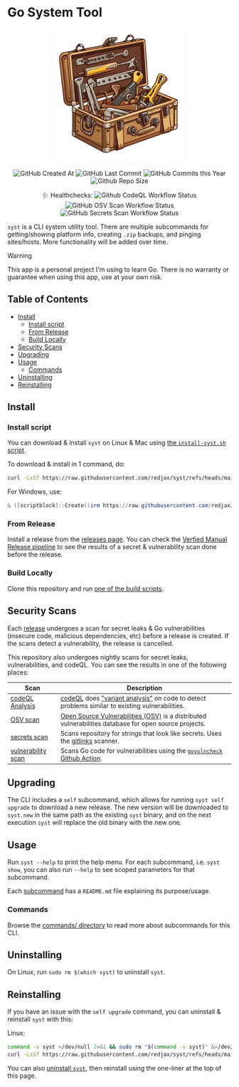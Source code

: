 # Go System Tool <!-- omit in toc -->

<!-- Repo image -->
<p align="center">
  <picture>
    <source media="(prefers-color-scheme: dark)" srcset=".assets/img/toolbox.png">
    <img src=".assets/img/toolbox.png" height="300">
  </picture>
</p>

<!-- Badges/shields -->
<p align="center">
  <img alt="GitHub Created At" src="https://img.shields.io/github/created-at/redjax/syst">
  <img alt="GitHub Last Commit" src="https://img.shields.io/github/last-commit/redjax/syst">
  <img alt="GitHub Commits this Year" src="https://img.shields.io/github/commit-activity/y/redjax/syst">
  <img alt="Github Repo Size" src="https://img.shields.io/github/repo-size/redjax/syst">
</p>
<!-- Health badges/shields -->
<p align="center">
  <span>🩺 Healthchecks: </span>
  <img alt="Github CodeQL Workflow Status" src="https://img.shields.io/github/actions/workflow/status/redjax/syst/codeql-analysis.yml?branch=main&label=codeQL&labelColor=teal">
  <img alt="GitHub OSV Scan Workflow Status" src="https://img.shields.io/github/actions/workflow/status/redjax/syst/osv-scan.yml?branch=main&label=osvScan&labelColor=maroon">
  <img alt="GitHub Secrets Scan Workflow Status" src="https://img.shields.io/github/actions/workflow/status/redjax/syst/secrets-scan.yml?branch=main&label=secretsScan&lablColor=silver">

</p>

`syst` is a CLI system utility tool. There are multiple subcommands for getting/showing platform info, creating `.zip` backups, and pinging sites/hosts. More functionality will be added over time.

>[!WARNING]
>
> This app is a personal project I'm using to learn Go. There is no warranty or guarantee when using this app, use at your own risk.

## Table of Contents <!-- omit in toc -->

- [Install](#install)
  - [Install script](#install-script)
  - [From Release](#from-release)
  - [Build Locally](#build-locally)
- [Security Scans](#security-scans)
- [Upgrading](#upgrading)
- [Usage](#usage)
  - [Commands](#commands)
- [Uninstalling](#uninstalling)
- [Reinstalling](#reinstalling)

## Install

### Install script

You can download & install `syst` on Linux & Mac using [the `install-syst.sh` script](./scripts/install-syst.sh).

To download & install in 1 command, do:

```bash
curl -LsSf https://raw.githubusercontent.com/redjax/syst/refs/heads/main/scripts/install-syst.sh | bash -s -- --auto
```

For Windows, use:

```powershell
& ([scriptblock]::Create((irm https://raw.githubusercontent.com/redjax/syst/refs/heads/main/scripts/install-syst.ps1))) -Auto
```

### From Release

Install a release from the [releases page](https://github.com/redjax/syst/releases/latest). You can check the [Verfied Manual Release pipeline](https://github.com/redjax/syst/actions/workflows/create-verified-release.yml) to see the results of a secret & vulnerability scan done before the release.

### Build Locally

Clone this repository and run [one of the build scripts](./scripts/build/).

## Security Scans

Each [release](https://github.com/redjax/syst/actions/workflows/create-verified-release.yml) undergoes a scan for secret leaks & Go vulnerabilities (insecure code, malicious dependencies, etc) before a release is created. If the scans detect a vulnerability, the release is cancelled.

This repository also undergoes nightly scans for secret leaks, vulnerabilities, and codeQL. You can see the results in one of the following places:

| Scan | Description |
| ---- | ----------- |
| [codeQL Analysis](./.github/workflows/codeql-analysis.yml) | [codeQL](https://codeql.github.com/docs/codeql-overview/about-codeql/) does ["variant analysis"](https://codeql.github.com/docs/codeql-overview/about-codeql/#about-variant-analysis) on code to detect problems similar to existing vulnerabilities. |
| [OSV scan](./.github/workflows/osv-scan.yml) | [Open Source Vulnerabilities (OSV)](https://osv.dev) is a distributed vulnerabilities database for open source projects. |
| [secrets scan](./.github/workflows/secrets-scan.yml) | Scans repository for strings that look like secrets. Uses the [gitlinks](https://github.com/gitleaks/gitleaks) scanner. |
| [vulnerability scan](./.github/workflows/vulnerability-scan.yml) | Scans Go code for vulnerabilities using the [`govulncheck` Github Action](https://github.com/Templum/govulncheck-action). |

## Upgrading

The CLI includes a `self` subcommand, which allows for running `syst self upgrade` to download a new release. The new version will be downloaded to `syst.new` in the same path as the existing `syst` binary, and on the next execution `syst` will replace the old binary with the new one.

## Usage

Run `syst --help` to print the help menu. For each subcommand, i.e. `syst show`, you can also run `--help` to see scoped parameters for that subcommand.

Each [subcommand](./internal/commands/) has a `README.md` file explaining its purpose/usage.

### Commands

Browse the [commands/ directory](./internal/commands/) to read more about subcommands for this CLI.

## Uninstalling

On Linux, run `sudo rm $(which syst)` to uninstall `syst`.

## Reinstalling

If you have an issue with the `self upgrade` command, you can uninstall & reinstall `syst` with this:

Linux:

```bash
command -v syst >/dev/null 2>&1 && sudo rm "$(command -v syst)" &>/dev/null
curl -LsSf https://raw.githubusercontent.com/redjax/syst/refs/heads/main/scripts/install-syst.sh | bash -s -- --auto
```

You can also [uninstall `syst`](#uninstalling), then reinstall using the one-liner at the top of this page.
